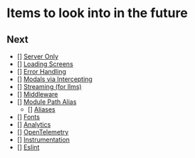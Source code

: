 # Items to look into in the future


## Next

- [] [Server Only](https://nextjs.org/docs/getting-started/react-essentials#the-server-only-package)
- [] [Loading Screens](https://nextjs.org/docs/app/building-your-application/routing/loading-ui-and-streaming)
- [] [Error Handling](https://nextjs.org/docs/app/building-your-application/routing/error-handling)
- [] [Modals via Intercepting](https://nextjs.org/docs/app/building-your-application/routing/intercepting-routes)
- [] [Streaming (for llms)](https://nextjs.org/docs/app/building-your-application/routing/route-handlers#streaming)
- [] [Middleware](https://nextjs.org/docs/app/building-your-application/routing/middleware)
- [] [Module Path Alias](https://nextjs.org/docs/app/building-your-application/routing/colocation#module-path-aliases)
  - [] [Aliases](https://nextjs.org/docs/app/building-your-application/configuring/absolute-imports-and-module-aliases)
- [] [Fonts](https://nextjs.org/docs/app/building-your-application/optimizing/fonts)
- [] [Analytics](https://nextjs.org/docs/app/building-your-application/optimizing/analytics)
- [] [OpenTelemetry](https://nextjs.org/docs/app/building-your-application/optimizing/open-telemetry)
- [] [Instrumentation](https://nextjs.org/docs/app/building-your-application/optimizing/instrumentation)
- [] [Eslint](https://nextjs.org/docs/app/building-your-application/configuring/eslint)